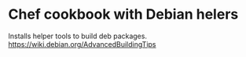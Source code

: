 Chef cookbook with Debian helers
================================

Installs helper tools to build deb packages.
https://wiki.debian.org/AdvancedBuildingTips
